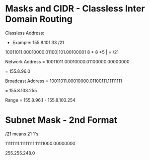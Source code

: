 # Masks and CIDR -  Classless Inter Domain Routing

Classless Address:

- Example: 155.8.101.33 /21

10011011.00010000.01100|101.00100001
8	   + 8       +5    |         = /21

Network Address   = 10011011.00010000.01100000.00000000

= 155.8.96.0

Broadcast Address = 10011011.00010000.01100111.11111111

= 155.8.103.255

Range = 155.8.96.1 - 155.8.103.254


# Subnet Mask - 2nd Format

/21 means 21 1's:

11111111.11111111.11111000.00000000

255.255.248.0